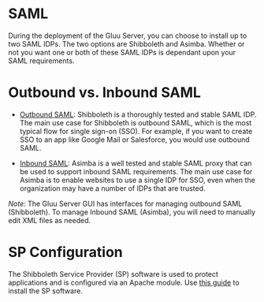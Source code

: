 # SAML

During the deployment of the Gluu Server, you can choose to install up
to two SAML IDPs. The two options are Shibboleth and Asimba. Whether or
not you want one or both of these SAML IDPs is dependant upon your SAML
requirements.

# Outbound vs. Inbound SAML

- [Outbound SAML](./outbound-saml.md): Shibboleth is a thoroughly tested
  and stable SAML IDP. The main use case for Shibboleth is outbound
  SAML, which is the most typical flow for single sign-on (SSO). For
  example, if you want to create SSO to an app like Google Mail or
  Salesforce, you would use outbound SAML.

- [Inbound SAML](./inbound-saml.md): Asimba is a well tested and stable
  SAML proxy that can be used to support inbound SAML requirements. The
  main use case for Asimba is to enable websites to use a single IDP for
  SSO, even when the organization may have a number of IDPs that are
  trusted.

*Note:* The Gluu Server GUI has interfaces for managing outbound SAML
(Shibboleth). To manage Inbound SAML (Asimba), you will need to manually
edit XML files as needed.

# SP Configuration

The Shibboleth Service Provider (SP) software is used to protect
applications and is configured via an Apache module. Use [this
guide](./saml-sp-configuration.md) to install the SP software.


